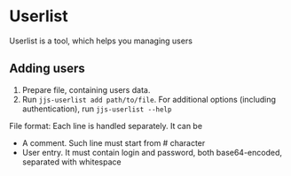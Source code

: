 # Userlist
Userlist is a tool, which helps you managing users
## Adding users
1. Prepare file, containing users data.
2. Run `jjs-userlist add path/to/file`. For additional options (including authentication), run `jjs-userlist --help`

File format:
Each line is handled separately. It can be
- A comment. Such line must start from # character
- User entry. It must contain login and password, both base64-encoded, separated with whitespace
